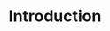 ---
title: Introduction
excerpt: ''
deprecated: false
hidden: true
metadata:
  title: ''
  description: ''
  robots: index
next:
  description: ''
---